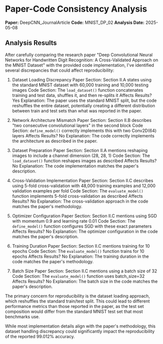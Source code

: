 # Paper-Code Consistency Analysis

**Paper:** DeepCNN_JournalArticle
**Code:** MNIST_DP_02
**Analysis Date:** 2025-05-08

## Analysis Results

After carefully comparing the research paper "Deep Convolutional Neural Networks for Handwritten Digit Recognition: A Cross-Validated Approach on the MNIST Dataset" with the provided code implementation, I've identified several discrepancies that could affect reproducibility:

1. Dataset Loading Discrepancy
   Paper Section: Section II.A states using the standard MNIST dataset with 60,000 training and 10,000 testing images
   Code Section: The `load_dataset()` function concatenates training and test data, shuffles it, and then re-splits it
   Affects Results? Yes
   Explanation: The paper uses the standard MNIST split, but the code reshuffles the entire dataset, potentially creating a different distribution between train and test sets than what was reported in the paper.

2. Network Architecture Mismatch
   Paper Section: Section II.B describes "two consecutive convolutional layers" in the second block
   Code Section: `define_model()` correctly implements this with two Conv2D(64) layers
   Affects Results? No
   Explanation: The code correctly implements the architecture as described in the paper.

3. Dataset Preparation
   Paper Section: Section II.A mentions reshaping images to include a channel dimension (28, 28, 1)
   Code Section: The `load_dataset()` function reshapes images as described
   Affects Results? No
   Explanation: The code implementation matches the paper's description.

4. Cross-Validation Implementation
   Paper Section: Section II.C describes using 5-fold cross-validation with 48,000 training examples and 12,000 validation examples per fold
   Code Section: The `evaluate_model()` function implements 5-fold cross-validation as described
   Affects Results? No
   Explanation: The cross-validation approach in the code matches the paper's methodology.

5. Optimizer Configuration
   Paper Section: Section II.C mentions using SGD with momentum 0.9 and learning rate 0.01
   Code Section: The `define_model()` function configures SGD with these exact parameters
   Affects Results? No
   Explanation: The optimizer configuration in the code matches the paper's description.

6. Training Duration
   Paper Section: Section II.C mentions training for 10 epochs
   Code Section: The `evaluate_model()` function trains for 10 epochs
   Affects Results? No
   Explanation: The training duration in the code matches the paper's methodology.

7. Batch Size
   Paper Section: Section II.C mentions using a batch size of 32
   Code Section: The `evaluate_model()` function uses batch_size=32
   Affects Results? No
   Explanation: The batch size in the code matches the paper's description.

The primary concern for reproducibility is the dataset loading approach, which reshuffles the standard train/test split. This could lead to different performance metrics than those reported in the paper, as the test set composition would differ from the standard MNIST test set that most benchmarks use.

While most implementation details align with the paper's methodology, this dataset handling discrepancy could significantly impact the reproducibility of the reported 99.012% accuracy.
